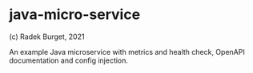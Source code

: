 # java-micro-service

(c) Radek Burget, 2021

An example Java microservice with metrics and health check, OpenAPI documentation and config injection.
